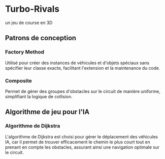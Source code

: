 # Turbo-Rivals
un jeu de course en 3D
## Patrons de conception
### Factory Method
Utilisé pour créer des instances de véhicules et d'objets spéciaux sans spécifier leur classe exacte, facilitant l'extension et la maintenance du code.
### Composite
Permet de gérer des groupes d'obstacles sur le circuit de manière uniforme, simplifiant la logique de collision.
## Algorithme de jeu pour l'IA
### Algorithme de Dijkstra
L'algorithme de Dijkstra est choisi pour gérer le déplacement des véhicules IA, car il permet de trouver efficacement le chemin le plus court tout en prenant en compte les obstacles, assurant ainsi une navigation optimale sur le circuit.
